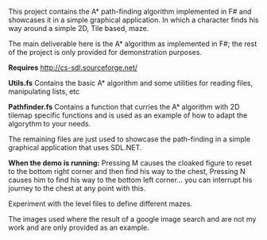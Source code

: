 This project contains the A* path-finding algorithm implemented in F# and showcases it in a simple graphical application. In which a character finds his way around a simple 2D, Tile based, maze.

The main deliverable here is the A* algorithm as implemented in F#; the rest of the project is only provided for demonstration purposes.

**Requires**
http://cs-sdl.sourceforge.net/

**Utils.fs**
Contains the basic A* algorithm and some utilities for reading files, manipulating lists, etc

**Pathfinder.fs**
Contains a function that curries the A* algorithm with 2D tilemap specific functions and is used as an example of how to adapt the algorythm to your needs.

The remaining files are just used to showcase the path-finding in a simple graphical application that uses SDL.NET.

**When the demo is running:**
Pressing M causes the cloaked figure to reset to the bottom right corner and then find his way to the chest,
Pressing N causes him to find his way to the bottom left corner... you can interrupt his journey to the chest at any point with this.

Experiment with the level files to define different mazes.

The images used where the result of a google image search and are not my work and are only provided as an example.